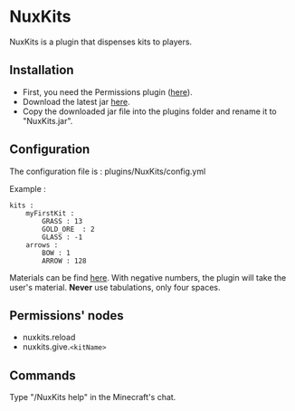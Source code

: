 NuxKits
=======

NuxKits is a plugin that dispenses kits to players.

Installation
------------

* First, you need the Permissions plugin ([here](http://forums.bukkit.org/threads/admn-info-permissions-v2-0-revolutionizing-the-group-system.1403/)).
* Download the latest jar [here](https://github.com/N4th4/NuxKits/downloads).
* Copy the downloaded jar file into the plugins folder and rename it to "NuxKits.jar".

Configuration
-------------

The configuration file is : plugins/NuxKits/config.yml

Example :

    kits :
        myFirstKit :
            GRASS : 13
            GOLD_ORE  : 2
            GLASS : -1    
        arrows : 
            BOW : 1
            ARROW : 128

Materials can be find [here](http://javadoc.lukegb.com/Bukkit/d7/dd9/namespaceorg_1_1bukkit.html#ab7fa290bb19b9a830362aa88028ec80a). With negative numbers, the plugin will take the user's material. __Never__ use tabulations, only four spaces.

Permissions' nodes
------------------

* nuxkits.reload
* nuxkits.give.`<kitName>`

Commands
--------

Type "/NuxKits help" in the Minecraft's chat.
